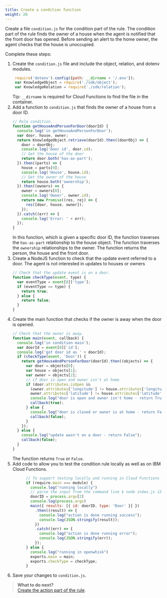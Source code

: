 ```yaml
---
title: Create a condition function 
weight: 20
---
```

Create a file `condition.js` for the condition part of the rule. The condition part of the rule finds the owner of a  house when the agent is notified that the front door has opened. Before sending an alert to the home owner, the agent checks that the house is unoccupied. 

Complete these steps:

1. Create the `condition.js` file and include the object, relation, and dotenv modules.
     ```javascript
      require('dotenv').config({path: __dirname + '/.env'});
      var KnowledgeObject = require('./sdk/object');
      var KnowledgeRelation = require('./sdk/relation');
     ```
    Tip: `__dirname` is required for Cloud Functions to find the file in the container. 
2. Add a function to `condition.js` that finds the owner of a house from a door ID. 
      ```javascript
      // Rule condition.
      function getHouseAndPersonForDoor(doorId) {
        console.log('in getHouseAndPersonForDoor');
        var door, house, owner;
        return KnowledgeObject.retrieve(doorId).then((doorObj) => {
          door = doorObj;
          console.log('Door id', door.id);
          // Get the house of the door
          return door.both('has-as-part');
        }).then((parts) => {
          house = parts[0];
          console.log('House', house.id);
          // Get the owner of the house
          return house.both('ownership');
        }).then((owners) => {
          owner = owners[0];
          console.log('Owner', owner.id);
          return new Promise((res, rej) => {
            res([door, house, owner]);
          });
        }).catch((err) => {
          console.log('Error: ' + err);
        });
      }

      ```
    In this function, which is given a specific door ID, the function traverses the `has-as-part` relationship to the house object.  The function traverses the `ownership` relationships to the owner.  The function returns the person, the house and the front door.
3. Create a NodeJS function to check that the update event referred to a door.  The agent is not interested in updates to houses or owners
      ```javascript
      // Check that the update event is on a door.
      function checkType(event, type) {
        var eventType = event[0]['type'];
        if (eventType == type) {
          return true;
        } else {
          return false;
        }
      }
      ```
4.  Create the main function that checks if the owner is away when the door is opened.
      ```javascript
      // Check that the owner is away.
      function main(event, callback) {
        console.log('in condition main');
        var doorId = event[0]['id'];
        console.log('got door id as ' + doorId);
        if (checkType(event, 'Door')) {
          return getHouseAndPersonForDoor(doorId).then((objects) => {
            var door = objects[0];
            var house = objects[1];
            var owner = objects[2];
            // if door is open and owner isn't at home
            if (door.attributes.isOpen &&
              (owner.attributes['longitude'] != house.attributes['longitude'] ||
              owner.attributes['latitude'] != house.attributes['latitude'])) {
              console.log("door is open and owner isn't home - return True");
              callback(true);
            } else {
              console.log("door is closed or owner is at home - return False");
              callback(false);
            }
          });
        } else {
          console.log("update wasn't on a door - return False");
          callback(false);
        }
      }

      ```
      The function returns `True` or `False`.
5.  Add code to allow you to test the condition rule locally as well as on IBM Cloud Functions.
    ```javascript
          // To support testing locally and running in Cloud Functions
          if (require.main === module) {
            console.log("running locally")
            // parse the input from the command line $ node index.js 123
            doorID = process.argv[2]
            console.log(process.argv)
            main({ results: [{ id: doorID, type: 'Door' }] })
              .then((result) => {
                console.log("action is done running success");
                console.log(JSON.stringify(result));
              })
              .catch((err) => {
                console.log("action is done running error");
                console.log(JSON.stringify(err));
              });
          } else {
            console.log("running in openwhisk")
            exports.main = main;
            exports.checkType = checkType;
          }

      ```
6. Save your changes to `condition.js`.

> **What to do next?**<br/>
[Create the action part of the rule]({{site.baseurl}}/knowledge/create-action-function).
